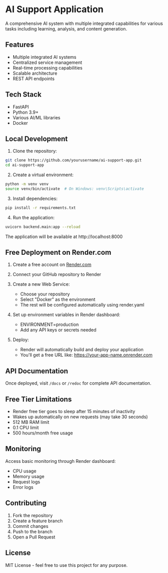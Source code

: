 # AI Support Application

A comprehensive AI system with multiple integrated capabilities for various tasks including learning, analysis, and content generation.

## Features

- Multiple integrated AI systems
- Centralized service management
- Real-time processing capabilities
- Scalable architecture
- REST API endpoints

## Tech Stack

- FastAPI
- Python 3.9+
- Various AI/ML libraries
- Docker

## Local Development

1. Clone the repository:
```bash
git clone https://github.com/yourusername/ai-support-app.git
cd ai-support-app
```

2. Create a virtual environment:
```bash
python -m venv venv
source venv/bin/activate  # On Windows: venv\Scripts\activate
```

3. Install dependencies:
```bash
pip install -r requirements.txt
```

4. Run the application:
```bash
uvicorn backend.main:app --reload
```

The application will be available at http://localhost:8000

## Free Deployment on Render.com

1. Create a free account on [Render.com](https://render.com)

2. Connect your GitHub repository to Render

3. Create a new Web Service:
   - Choose your repository
   - Select "Docker" as the environment
   - The rest will be configured automatically using render.yaml

4. Set up environment variables in Render dashboard:
   - ENVIRONMENT=production
   - Add any API keys or secrets needed

5. Deploy:
   - Render will automatically build and deploy your application
   - You'll get a free URL like: https://your-app-name.onrender.com

## API Documentation

Once deployed, visit `/docs` or `/redoc` for complete API documentation.

## Free Tier Limitations

- Render free tier goes to sleep after 15 minutes of inactivity
- Wakes up automatically on new requests (may take 30 seconds)
- 512 MB RAM limit
- 0.1 CPU limit
- 500 hours/month free usage

## Monitoring

Access basic monitoring through Render dashboard:
- CPU usage
- Memory usage
- Request logs
- Error logs

## Contributing

1. Fork the repository
2. Create a feature branch
3. Commit changes
4. Push to the branch
5. Open a Pull Request

## License

MIT License - feel free to use this project for any purpose.
